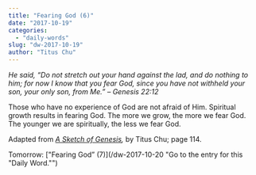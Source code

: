 ```yaml
---
title: "Fearing God (6)"
date: "2017-10-19"
categories: 
  - "daily-words"
slug: "dw-2017-10-19"
author: "Titus Chu"
---
```


_He said, “Do not stretch out your hand against the lad, and do nothing to him; for now I know that you fear God, since you have not withheld your son, your only son, from Me.”_ _– Genesis 22:12_

Those who have no experience of God are not afraid of Him. Spiritual growth results in fearing God. The more we grow, the more we fear God. The younger we are spiritually, the less we fear God.

Adapted from _[A Sketch of Genesis](/book-gen-sketch "Go to the listing for this book."),_ by Titus Chu; page 114.

Tomorrow: ["Fearing God” (7)](/dw-2017-10-20 "Go to the entry for this "Daily Word."")
